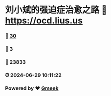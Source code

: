 # 刘小斌的强迫症治愈之路 :link: https://ocd.lius.us 
### :page_facing_up: [30](https://ocd.lius.us/tag.html) 
### :speech_balloon: 3 
### :hibiscus: 23833 
### :alarm_clock: 2024-06-29 10:11:22 
### Powered by :heart: [Gmeek](https://github.com/xiaobinliu/Gmeek)
